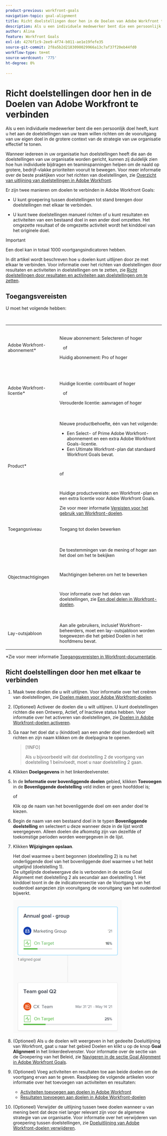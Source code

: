 ```yaml
---
product-previous: workfront-goals
navigation-topic: goal-alignment
title: Richt doelstellingen door hen in de Doelen van Adobe Workfront te verbinden
description: Als u een individuele medewerker bent die een persoonlijk doel heeft, kunt u het aan de doelstellingen van uw team willen richten om de vooruitgang van uw eigen doel in de grotere context van de strategie van uw organisatie effectief te tonen.
author: Alina
feature: Workfront Goals
exl-id: 4276f1c9-2ee9-4f74-b011-ae1e19fefe35
source-git-commit: 2f8a5b2d2183090029966a13c7af37f20eb44fd0
workflow-type: tm+mt
source-wordcount: '775'
ht-degree: 0%

---
```


# Richt doelstellingen door hen in de Doelen van Adobe Workfront te verbinden


Als u een individuele medewerker bent die een persoonlijk doel heeft, kunt u het aan de doelstellingen van uw team willen richten om de vooruitgang van uw eigen doel in de grotere context van de strategie van uw organisatie effectief te tonen.

Wanneer iedereen in uw organisatie hun doelstellingen heeft die aan de doelstellingen van uw organisatie worden gericht, kunnen zij duidelijk zien hoe hun individuele bijdragen en teaminspanningen helpen om de naald op grotere, bedrijf-vlakke prioriteiten vooruit te bewegen. Voor meer informatie over de beste praktijken voor het richten van doelstellingen, zie [Overzicht van uitlijning van doelstellingen in Adobe Workfront](../../workfront-goals/goal-alignment/goal-alignment-overview.md).

Er zijn twee manieren om doelen te verbinden in Adobe Workfront Goals:

* U kunt groepering tussen doelstellingen tot stand brengen door doelstellingen met elkaar te verbinden.

* U kunt twee doelstellingen manueel richten of u kunt resultaten en activiteiten van een bestaand doel in een ander doel omzetten. Het omgezette resultaat of de omgezette activiteit wordt het kinddoel van het originele doel.

>[!IMPORTANT]
>
>Een doel kan in totaal 1000 voortgangsindicatoren hebben.

In dit artikel wordt beschreven hoe u doelen kunt uitlijnen door ze met elkaar te verbinden. Voor informatie over het richten van doelstellingen door resultaten en activiteiten in doelstellingen om te zetten, zie [Richt doelstellingen door resultaten en activiteiten aan doelstellingen om te zetten](../../workfront-goals/goal-alignment/align-goals-by-converting-results-activities.md).

## Toegangsvereisten

U moet het volgende hebben:

<table style="table-layout:auto">
 <col>
 </col>
 <col>
 </col>
 <tbody>
  <tr>
   <td role="rowheader">Adobe Workfront-abonnement*</td>
   <td>
   <p>Nieuw abonnement: Selecteren of hoger</p>
   of
   <p>Huidig abonnement: Pro of hoger</p>
   
   </td>
  </tr>
  <tr>
   <td role="rowheader">Adobe Workfront-licentie*</td>
   <td>
   <p>Huidige licentie: contribuant of hoger</p>
   of
   <p>Verouderde licentie: aanvragen of hoger</p> </td>
  </tr>
  <tr>
   <td role="rowheader">Product*</td>
   <td>
   <p> Nieuwe productbehoefte, één van het volgende: </p>
<ul>
<li>Een Select- of Prime Adobe Workfront-abonnement en een extra Adobe Workfront Goals-licentie.</li>
<li>Een Ultimate Workfront-plan dat standaard Workfront Goals bevat. </li></ul>
   <p>of</p>
   <p>Huidige productvereiste: een Workfront-plan en een extra licentie voor Adobe Workfront Goals. </p> <p>Zie voor meer informatie <a href="../../workfront-goals/goal-management/access-needed-for-wf-goals.md" class="MCXref xref">Vereisten voor het gebruik van Workfront-doelen</a>. </p> </td>
  </tr>
  <tr>
   <td role="rowheader">Toegangsniveau</td>
   <td> <p>Toegang tot doelen bewerken</p> </td>
  </tr>
  <tr>
   <td role="rowheader">Objectmachtigingen</td>
   <td>
    
     <p>De toestemmingen van de mening of hoger aan het doel om het te bekijken</p>
     <p>Machtigingen beheren om het te bewerken</p>
     <p>Voor informatie over het delen van doelstellingen, zie <a href="../../workfront-goals/workfront-goals-settings/share-a-goal.md" class="MCXref xref">Een doel delen in Workfront-doelen</a>. </p>
     </td>
  </tr>
<tr>
   <td role="rowheader"><p>Lay-outsjabloon</p></td>
   <td> <p>Aan alle gebruikers, inclusief Workfront-beheerders, moet een lay-outsjabloon worden toegewezen die het gebied Doelen in het hoofdmenu bevat. </p>  
</td>
  </tr>
 </tbody>
</table>

*Zie voor meer informatie [Toegangsvereisten in Workfront-documentatie](/help/quicksilver/administration-and-setup/add-users/access-levels-and-object-permissions/access-level-requirements-in-documentation.md).

## Richt doelstellingen door hen met elkaar te verbinden

<!--
Aligning goals by connecting them differs depending on what environment you use. 

### Align goals by connecting them in the Production environment

1. Create two goals that you want to align. For information about creating goals, see [Create goals in Adobe Workfront Goals](../../workfront-goals/goal-management/create-goals.md).
1. (Optional) Activate the goals that you want to align. You can align goals that have a Draft, Active, or Inactive status. For information about activating goals, see [Activate goals in Adobe Workfront Goals](../../workfront-goals/goal-management/activate-goals.md).
1. Go to the goal that you want to align (child goal) to another goal (parent goal) and click its name to open the **Goal Details** panel.

   For example, if you want Goal 2 to influence the progress of Goal 1, you must go to Goal 2. 

1. Click **Align to another goal** in the upper-right corner of the right panel.

   ![](assets/align-to-another-goal-link-highlighted-350x128.png)

1. Start typing the name of an existing goal or the name of an owner in the **Align to another goal** field, then select it when it appears in the list. Only goals that are from the same or future periods display in the list. 
1. Click **Save**.

   The goal you started with (Goal 2) is now the child goal of the goal you aligned it with (Goal 1).   
   The aligned goals display connected in the Goal Alignment section with Goal 2 as secondary to Goal 1.

   ![](assets/goal-1-and-2-aligned-cards-350x427.png)

1. (Optional) To view the goals in the Goal Alignment section, do one of the following:

   * Click the Goal Alignment section in the left panel and find the goals by applying the correct filter. For information about filtering information in Workfront Goals, see [Filter information in Adobe Workfront Goals](../../workfront-goals/goal-management/filter-information-wf-goals.md).
   * Click the Goal List, Check-in, or Pulse sections in the left panel and find one of the goals, then click the **Alignment icon** ![](assets/align-icon.png) next to the goal name to go directly to the goal in the Goal Alignment section.

   For information about the Goal Alignment section, see [Navigate the Goal Alignment section in Adobe Workfront Goals](../../workfront-goals/goal-alignment/navigate-goal-alignment-chart.md). 

1. (Optional) Add activities and results to either goal to indicate their progress. For information about adding activities and results, see the following articles:

   * [Add activities to goals in Adobe Workfront Goals](../../workfront-goals/results-and-activities/add-activities-to-goals.md) 
   * [Add results to goals in Adobe Workfront Goals](../../workfront-goals/results-and-activities/add-results-to-goals.md)

1. (Optional) Remove the alignment between two goals, when you consider that no longer is relevant to your organization's overall strategy For information about removing alignment between goals, see [Remove goal alignment in Adobe Workfront Goals](../../workfront-goals/goal-alignment/remove-goal-alignment.md).

-->
1. Maak twee doelen die u wilt uitlijnen. Voor informatie over het creëren van doelstellingen, zie [Doelen maken voor Adobe Workfront-doelen](../../workfront-goals/goal-management/create-goals.md).
1. (Optioneel) Activeer de doelen die u wilt uitlijnen. U kunt doelstellingen richten die een Ontwerp, Actief, of Inactieve status hebben. Voor informatie over het activeren van doelstellingen, zie [Doelen in Adobe Workfront-doelen activeren](../../workfront-goals/goal-management/activate-goals.md).
1. Ga naar het doel dat u (kinddoel) aan een ander doel (ouderdoel) wilt richten en zijn naam klikken om de doelpagina te openen.

   >[!INFO]
   >
   >Als u bijvoorbeeld wilt dat doelstelling 2 de voortgang van doelstelling 1 beïnvloedt, moet u naar doelstelling 2 gaan.

1. Klikken **Doelgegevens** in het linkerdeelvenster.

1. In de **Informatie over bovenliggende doelen** gebied, klikken **Toevoegen** in de **Bovenliggende doelstelling** veld indien er geen hoofddoel is;

   of

   Klik op de naam van het bovenliggende doel om een ander doel te kiezen.

1. Begin de naam van een bestaand doel in te typen **Bovenliggende doelstelling** en selecteert u deze wanneer deze in de lijst wordt weergegeven. Alleen doelen die afkomstig zijn van dezelfde of toekomstige perioden worden weergegeven in de lijst.

1. Klikken **Wijzigingen opslaan**.

   Het doel waarmee u bent begonnen (doelstelling 2) is nu het onderliggende doel van het bovenliggende doel waarmee u het hebt uitgelijnd (doelstelling 1).\
   De uitgelijnde doelweergave die is verbonden in de sectie Goal Alignment met doelstelling 2 als secundair aan doelstelling 1.
Het kinddoel toont in de de indicatorensectie van de Voortgang van het ouderdoel aangezien zijn vooruitgang de vooruitgang van het ouderdoel bijwerkt.

   ![](assets/goal-1-and-2-aligned-cards-350x427.png)

1. (Optioneel) Als u de doelen wilt weergeven in het gedeelte Doeluitlijning van Workfront, gaat u naar het gebied Doelen en klikt u op de knop **Goal Alignment** in het linkerdeelvenster. Voor informatie over de sectie van de Groepering van het Beleid, zie [Navigeren in de sectie Goal Alignment in Adobe Workfront Goals](../../workfront-goals/goal-alignment/navigate-goal-alignment-chart.md).

1. (Optioneel) Voeg activiteiten en resultaten toe aan beide doelen om de voortgang ervan aan te geven. Raadpleeg de volgende artikelen voor informatie over het toevoegen van activiteiten en resultaten:

   * [Activiteiten toevoegen aan doelen in Adobe Workfront](../../workfront-goals/results-and-activities/add-activities-to-goals.md)
   * [Resultaten toevoegen aan doelen in Adobe Workfront-doelen](../../workfront-goals/results-and-activities/add-results-to-goals.md)

1. (Optioneel) Verwijder de uitlijning tussen twee doelen wanneer u van mening bent dat deze niet langer relevant zijn voor de algemene strategie van uw organisatie. Voor informatie over het verwijderen van groepering tussen doelstellingen, zie [Doeluitlijning van Adobe Workfront-doelen verwijderen](../../workfront-goals/goal-alignment/remove-goal-alignment.md).

